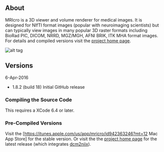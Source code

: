 ## About

MRIcro is a 3D viewer and volume renderer for medical images. It is designed for NIfTI format images (popular with neuroimaging scientists) but can typically view images in many popular 3D raster formats including BioRad PIC, DICOM, NRRD, MGZ/MGH, AFNI BRIK, ITK MHA format images. For details and compiled versions visit the [project home page](http://www.mccauslandcenter.sc.edu/crnl/mricro).

![alt tag](https://github.com/neurolabusc/MRIcro/blob/master/mricro.jpg)

## Versions

6-Apr-2016
 - 1.8.2 (build 18) Initial GitHub release

### Compiling the Source Code

 This requires a XCode 6.4 or later.

### Pre-Compiled Versions

 Visit the [https://itunes.apple.com/us/app/mricro/id942363246?mt=12 Mac App Store] for the stable version. Or visit the the [project home page](http://www.mccauslandcenter.sc.edu/crnl/mricro) for the latest release (which integrates [dcm2niix](https://www.nitrc.org/plugins/mwiki/index.php/dcm2nii:MainPage)).
